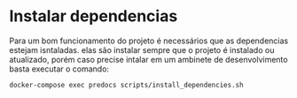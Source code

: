 # Instalar dependencias

Para um bom funcionamento do projeto é necessários que as dependencias estejam isntaladas.
elas são instalar sempre que o projeto é instalado ou atualizado, porém caso precise intalar em um ambinete de desenvolvimento basta executar o comando:

```shell
docker-compose exec predocs scripts/install_dependencies.sh
```
